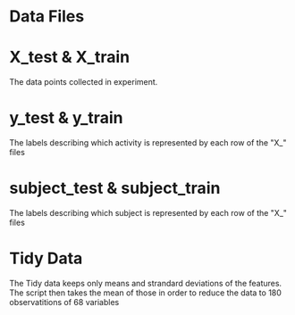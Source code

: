 # Data Files

# X_test & X_train
The data points collected in experiment. 

# y_test & y_train
The labels describing which activity is represented by each row of the "X_" files

# subject_test & subject_train
The labels describing which subject is represented by each row of the "X_" files

# Tidy Data
The Tidy data keeps only means and strandard deviations of the features.
The script then takes the mean of those in order to reduce the data to 180 observatitions of 68 variables
